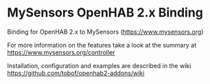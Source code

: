 # MySensors OpenHAB 2.x Binding

Binding for OpenHAB 2.x to MySensors (https://www.mysensors.org)

For more information on the features take a look at the summary at https://www.mysensors.org/controller

Installation, configuration and examples are described in the wiki https://github.com/tobof/openhab2-addons/wiki
